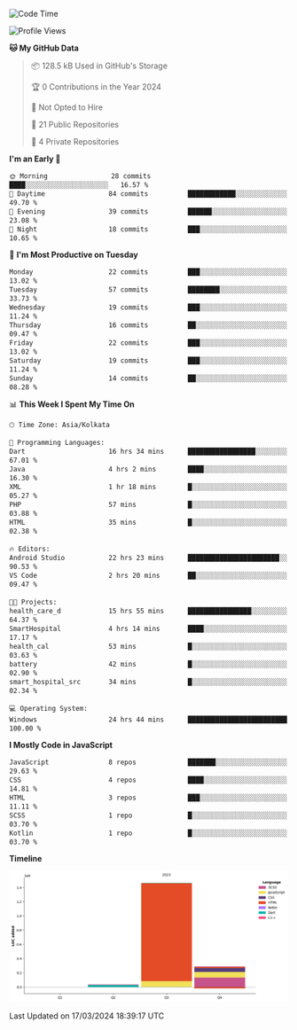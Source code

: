 <!--START_SECTION:waka-->
![Code Time](http://img.shields.io/badge/Code%20Time-284%20hrs%203%20mins-blue)

![Profile Views](http://img.shields.io/badge/Profile%20Views-0-blue)

**🐱 My GitHub Data** 

> 📦 128.5 kB Used in GitHub's Storage 
 > 
> 🏆 0 Contributions in the Year 2024
 > 
> 🚫 Not Opted to Hire
 > 
> 📜 21 Public Repositories 
 > 
> 🔑 4 Private Repositories 
 > 
**I'm an Early 🐤** 

```text
🌞 Morning                28 commits          ████░░░░░░░░░░░░░░░░░░░░░   16.57 % 
🌆 Daytime                84 commits          ████████████░░░░░░░░░░░░░   49.70 % 
🌃 Evening                39 commits          ██████░░░░░░░░░░░░░░░░░░░   23.08 % 
🌙 Night                  18 commits          ███░░░░░░░░░░░░░░░░░░░░░░   10.65 % 
```
📅 **I'm Most Productive on Tuesday** 

```text
Monday                   22 commits          ███░░░░░░░░░░░░░░░░░░░░░░   13.02 % 
Tuesday                  57 commits          ████████░░░░░░░░░░░░░░░░░   33.73 % 
Wednesday                19 commits          ███░░░░░░░░░░░░░░░░░░░░░░   11.24 % 
Thursday                 16 commits          ██░░░░░░░░░░░░░░░░░░░░░░░   09.47 % 
Friday                   22 commits          ███░░░░░░░░░░░░░░░░░░░░░░   13.02 % 
Saturday                 19 commits          ███░░░░░░░░░░░░░░░░░░░░░░   11.24 % 
Sunday                   14 commits          ██░░░░░░░░░░░░░░░░░░░░░░░   08.28 % 
```


📊 **This Week I Spent My Time On** 

```text
🕑︎ Time Zone: Asia/Kolkata

💬 Programming Languages: 
Dart                     16 hrs 34 mins      █████████████████░░░░░░░░   67.01 % 
Java                     4 hrs 2 mins        ████░░░░░░░░░░░░░░░░░░░░░   16.30 % 
XML                      1 hr 18 mins        █░░░░░░░░░░░░░░░░░░░░░░░░   05.27 % 
PHP                      57 mins             █░░░░░░░░░░░░░░░░░░░░░░░░   03.88 % 
HTML                     35 mins             █░░░░░░░░░░░░░░░░░░░░░░░░   02.38 % 

🔥 Editors: 
Android Studio           22 hrs 23 mins      ███████████████████████░░   90.53 % 
VS Code                  2 hrs 20 mins       ██░░░░░░░░░░░░░░░░░░░░░░░   09.47 % 

🐱‍💻 Projects: 
health_care_d            15 hrs 55 mins      ████████████████░░░░░░░░░   64.37 % 
SmartHospital            4 hrs 14 mins       ████░░░░░░░░░░░░░░░░░░░░░   17.17 % 
health_cal               53 mins             █░░░░░░░░░░░░░░░░░░░░░░░░   03.63 % 
battery                  42 mins             █░░░░░░░░░░░░░░░░░░░░░░░░   02.90 % 
smart_hospital_src       34 mins             █░░░░░░░░░░░░░░░░░░░░░░░░   02.34 % 

💻 Operating System: 
Windows                  24 hrs 44 mins      █████████████████████████   100.00 % 
```

**I Mostly Code in JavaScript** 

```text
JavaScript               8 repos             ███████░░░░░░░░░░░░░░░░░░   29.63 % 
CSS                      4 repos             ████░░░░░░░░░░░░░░░░░░░░░   14.81 % 
HTML                     3 repos             ███░░░░░░░░░░░░░░░░░░░░░░   11.11 % 
SCSS                     1 repo              █░░░░░░░░░░░░░░░░░░░░░░░░   03.70 % 
Kotlin                   1 repo              █░░░░░░░░░░░░░░░░░░░░░░░░   03.70 % 
```



**Timeline**

![Lines of Code chart](https://raw.githubusercontent.com/sairam030/sairam030/main/assets/bar_graph.png)


 Last Updated on 17/03/2024 18:39:17 UTC
<!--END_SECTION:waka-->
